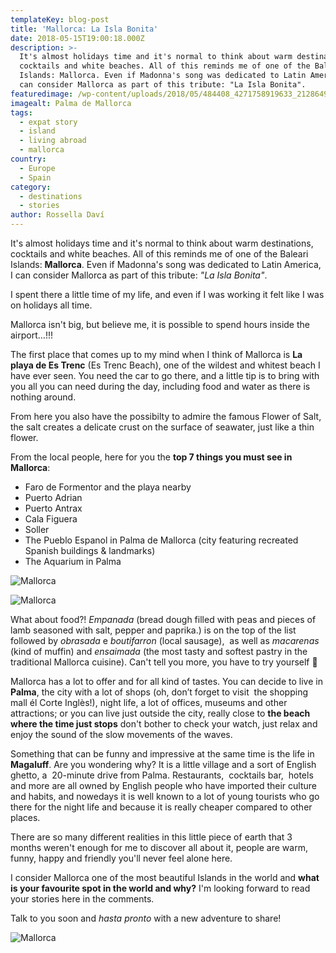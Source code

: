 ```yaml
---
templateKey: blog-post
title: 'Mallorca: La Isla Bonita'
date: 2018-05-15T19:00:18.000Z
description: >-
  It's almost holidays time and it's normal to think about warm destinations,
  cocktails and white beaches. All of this reminds me of one of the Baleari
  Islands: Mallorca. Even if Madonna's song was dedicated to Latin America, I
  can consider Mallorca as part of this tribute: "La Isla Bonita".
featuredimage: /wp-content/uploads/2018/05/484408_4271758919633_2128649041_n.jpg
imagealt: Palma de Mallorca
tags:
  - expat story
  - island
  - living abroad
  - mallorca
country:
  - Europe
  - Spain
category:
  - destinations
  - stories
author: Rossella Daví
---
```

It's almost holidays time and it's normal to think about warm destinations, cocktails and white beaches. All of this reminds me of one of the Baleari Islands: **Mallorca**. Even if Madonna's song was dedicated to Latin America, I can consider Mallorca as part of this tribute: _"La Isla Bonita"_.

I spent there a little time of my life, and even if I was working it felt like I was on holidays all time.

Mallorca isn't big, but believe me, it is possible to spend hours inside the airport…!!!

The first place that comes up to my mind when I think of Mallorca is **La playa de Es Trenc** (Es Trenc Beach), one of the wildest and whitest beach I have ever seen. You need the car to go there, and a little tip is to bring with you all you can need during the day, including food and water as there is nothing around.

From here you also have the possibilty to admire the famous Flower of Salt, the salt creates a delicate crust on the surface of seawater, just like a thin flower.

From the local people, here for you the **top 7 things you must see in Mallorca**:

* Faro de Formentor and the playa nearby
* Puerto Adrian
* Puerto Antrax
* Cala Figuera
* Soller
* The Pueblo Espanol in Palma de Mallorca (city featuring recreated Spanish buildings & landmarks)
* The Aquarium in Palma

![Mallorca](/img/uploads/2018/05/427460_4150624891358_1635144725_n.jpg)

![Mallorca](/img/uploads/2018/05/528682_4198437446642_1882371668_n.jpg)

What about food?! _Empanada_ (bread dough filled with peas and pieces of lamb seasoned with salt, pepper and paprika.) is on the top of the list followed by _obrasada_ e _boutifarron_ (local sausage),  as well as _macarenas_ (kind of muffin) and _ensaimada_ (the most tasty and softest pastry in the traditional Mallorca cuisine). Can't tell you more, you have to try yourself 🙂

Mallorca has a lot to offer and for all kind of tastes. You can decide to live in **Palma**, the city with a lot of shops (oh, don’t forget to visit  the shopping mall él Corte Inglès!), night life, a lot of offices, museums and other attractions; or you can live just outside the city, really close to **the beach where the time just stops** don't bother to check your watch, just relax and enjoy the sound of the slow movements of the waves.

Something that can be funny and impressive at the same time is the life in **Magaluff**. Are you wondering why? It is a little village and a sort of English ghetto, a  20-minute drive from Palma. Restaurants,  cocktails bar,  hotels and more are all owned by English people who have imported their culture and habits, and nowedays it is well known to a lot of young tourists who go there for the night life and because it is really cheaper compared to other places.

There are so many different realities in this little piece of earth that 3 months weren't enough for me to discover all about it, people are warm, funny, happy and friendly you'll never feel alone here.

I consider Mallorca one of the most beautiful Islands in the world and **what is your favourite spot in the world and why?** I'm looking forward to read your stories here in the comments.

Talk to you soon and _hasta pronto_ with a new adventure to share!

![Mallorca](/img/uploads/2018/05/394522_4198436486618_351003565_n.jpg)
